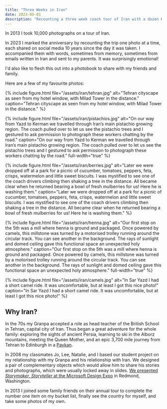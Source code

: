 ```yaml
---
title: "Three Weeks in Iran"
date: 2023-05-01
description: "Recounting a three week coach tour of Iran with a dozen Kiwi pensioners"
---
```


In 2013 I took 10,000 photographs on a tour of Iran.

In 2023 I marked the anniversary by recounting the trip one photo at a time, each shared on social media 10 years since the day it was taken. I accompanied them with words, sometimes from memory, sometimes from emails written in Iran and sent to my parents. It was surprisingly emotional!

I'd also like to flesh this out into a photobook to share with my friends and family.

Here are a few of my favourite photos:

{% include figure.html file="/assets/iran/tehran.jpg" alt="Tehran cityscape as seen from my hotel window, with Milad Tower in the distance." caption="Tehran cityscape as seen from my hotel window, with Milad Tower in the distance." %}

{% include figure.html file="/assets/iran/pistachios.jpg" alt="On our way from Yazd to Kerman we travelled through Iran’s main pistachio growing region. The coach pulled over to let us see the pistachio trees and I gestured to ask permission to photograph these workers chatting by the road." caption="On our way from Yazd to Kerman we travelled through Iran’s main pistachio growing region. The coach pulled over to let us see the pistachio trees and I gestured to ask permission to photograph these workers chatting by the road." full-width="true" %}

{% include figure.html file="/assets/iran/berries.jpg" alt="Later we were dropped off at a park for a picnic of cucumber, tomatoes, peppers, feta, crisps, watermelon and little sweet biscuits. I was mystified to see one of the coach drivers climbing then shaking a tree in the distance. All became clear when he returned bearing a bowl of fresh mulberries for us! Here he is washing them." caption="Later we were dropped off at a park for a picnic of cucumber, tomatoes, peppers, feta, crisps, watermelon and little sweet biscuits. I was mystified to see one of the coach drivers climbing then shaking a tree in the distance. All became clear when he returned bearing a bowl of fresh mulberries for us! Here he is washing them." %}

{% include figure.html file="/assets/iran/henna.jpg" alt="Our first stop on the 5th was a mill where henna is ground and packaged. Once powered by camels, this millstone was turned by a motorised trolley running around the circular track. You can see another in the background. The rays of sunlight and domed ceiling gave this functional space an unexpected holy atmosphere." caption="Our first stop on the 5th was a mill where henna is ground and packaged. Once powered by camels, this millstone was turned by a motorised trolley running around the circular track. You can see another in the background. The rays of sunlight and domed ceiling gave this functional space an unexpected holy atmosphere." full-width="true" %}

{% include figure.html file="/assets/iran/camels.jpg" alt="In Sar Yazd I had a short camel ride. It was uncomfortable, but at least I got this nice photo!" caption="In Sar Yazd I had a short camel ride. It was uncomfortable, but at least I got this nice photo!" %}

## Why Iran?

In the 70s my Granpa accepted a role as head teacher of the British School in Tehran, capital city of Iran. Thus began a great adventure for the whole family: exploring the sights of ancient Persia, learning to ski in the Alborz mountains, meeting the Queen Mother, and an epic 3,700 mile journey from Tehran to Edinburgh in a [Paykan](https://en.wikipedia.org/wiki/Paykan).

In 2008 my classmates Jo, Lee, Natalie, and I based our student project  on my relationship with my Granpa and his relationship with Iran. We designed a pair of complementary objects which would allow him to share his stories and photographs, which were usually locked away in slides. [We presented _Storymaker, Storyteller_ at the Microsoft Design Expo](https://www.youtube.com/watch?v=ykZpcLoDF8w) in Redmond, Washington.

In 2013 I joined some family friends on their annual tour to complete the number one item on my bucket list, finally see the country for myself, and take some photos of my own.